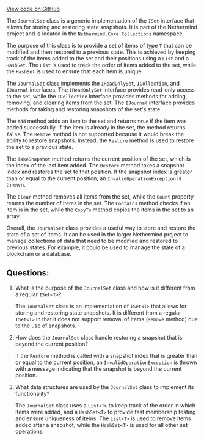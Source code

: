 [View code on GitHub](https://github.com/NethermindEth/nethermind/src/Nethermind/Nethermind.Core/Collections/JournalSet.cs)

The `JournalSet` class is a generic implementation of the `ISet` interface that allows for storing and restoring state snapshots. It is part of the Nethermind project and is located in the `Nethermind.Core.Collections` namespace.

The purpose of this class is to provide a set of items of type `T` that can be modified and then restored to a previous state. This is achieved by keeping track of the items added to the set and their positions using a `List` and a `HashSet`. The `List` is used to track the order of items added to the set, while the `HashSet` is used to ensure that each item is unique.

The `JournalSet` class implements the `IReadOnlySet`, `ICollection`, and `IJournal` interfaces. The `IReadOnlySet` interface provides read-only access to the set, while the `ICollection` interface provides methods for adding, removing, and clearing items from the set. The `IJournal` interface provides methods for taking and restoring snapshots of the set's state.

The `Add` method adds an item to the set and returns `true` if the item was added successfully. If the item is already in the set, the method returns `false`. The `Remove` method is not supported because it would break the ability to restore snapshots. Instead, the `Restore` method is used to restore the set to a previous state.

The `TakeSnapshot` method returns the current position of the set, which is the index of the last item added. The `Restore` method takes a snapshot index and restores the set to that position. If the snapshot index is greater than or equal to the current position, an `InvalidOperationException` is thrown.

The `Clear` method removes all items from the set, while the `Count` property returns the number of items in the set. The `Contains` method checks if an item is in the set, while the `CopyTo` method copies the items in the set to an array.

Overall, the `JournalSet` class provides a useful way to store and restore the state of a set of items. It can be used in the larger Nethermind project to manage collections of data that need to be modified and restored to previous states. For example, it could be used to manage the state of a blockchain or a database.
## Questions: 
 1. What is the purpose of the `JournalSet` class and how is it different from a regular `ISet<T>`?
    
    The `JournalSet` class is an implementation of `ISet<T>` that allows for storing and restoring state snapshots. It is different from a regular `ISet<T>` in that it does not support removal of items (`Remove` method) due to the use of snapshots.

2. How does the `JournalSet` class handle restoring a snapshot that is beyond the current position?
    
    If the `Restore` method is called with a snapshot index that is greater than or equal to the current position, an `InvalidOperationException` is thrown with a message indicating that the snapshot is beyond the current position.

3. What data structures are used by the `JournalSet` class to implement its functionality?
    
    The `JournalSet` class uses a `List<T>` to keep track of the order in which items were added, and a `HashSet<T>` to provide fast membership testing and ensure uniqueness of items. The `List<T>` is used to remove items added after a snapshot, while the `HashSet<T>` is used for all other set operations.